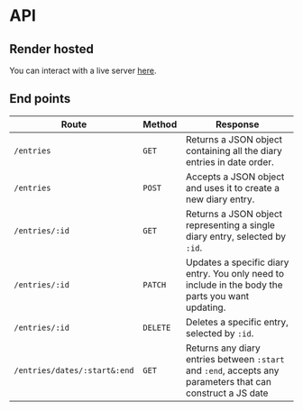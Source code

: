 # API

## Render hosted

You can interact with a live server [here](https://bridget-jones-diary.onrender.com).

## End points

| Route | Method | Response |
| --- | --- | --- |
| `/entries` | `GET` | Returns a JSON object containing all the diary entries in date order. |
| `/entries` | `POST` | Accepts a JSON object and uses it to create a new diary entry. |
| `/entries/:id` | `GET` | Returns a JSON object representing a single diary entry, selected by `:id`. |
| `/entries/:id` | `PATCH` | Updates a specific diary entry. You only need to include in the body the parts you want updating.|
| `/entries/:id` | `DELETE` | Deletes a specific entry, selected by `:id`. |
| `/entries/dates/:start&:end` | `GET` | Returns any diary entries between `:start` and `:end`, accepts any parameters that can construct a JS date|